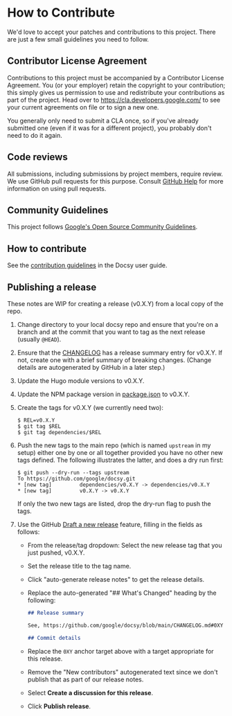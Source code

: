 # How to Contribute

We'd love to accept your patches and contributions to this project. There are
just a few small guidelines you need to follow.

## Contributor License Agreement

Contributions to this project must be accompanied by a Contributor License
Agreement. You (or your employer) retain the copyright to your contribution;
this simply gives us permission to use and redistribute your contributions as
part of the project. Head over to <https://cla.developers.google.com/> to see
your current agreements on file or to sign a new one.

You generally only need to submit a CLA once, so if you've already submitted one
(even if it was for a different project), you probably don't need to do it
again.

## Code reviews

All submissions, including submissions by project members, require review. We
use GitHub pull requests for this purpose. Consult
[GitHub Help](https://help.github.com/articles/about-pull-requests/) for more
information on using pull requests.

## Community Guidelines

This project follows
[Google's Open Source Community Guidelines](https://opensource.google.com/conduct/).

## How to contribute

See the [contribution
guidelines](https://www.docsy.dev/docs/contribution-guidelines/)
in the Docsy user guide.

## Publishing a release

These notes are WIP for creating a release (v0.X.Y) from a local copy of the
repo.

1.  Change directory to your local docsy repo and ensure that you're on a branch
    and at the commit that you want to tag as the next release (usually
    `@HEAD`).
2.  Ensure that the [CHANGELOG](CHANGELOG.md) has a release summary entry for
    v0.X.Y. If not, create one with a brief summary of breaking changes. (Change
    details are autogenerated by GitHub in a later step.)
3. Update the Hugo module versions to v0.X.Y.
4. Update the NPM package version in [package.json](package.json) to v0.X.Y.
5.  Create the tags for v0.X.Y (we currently need two):

    ```console
    $ REL=v0.X.Y
    $ git tag $REL
    $ git tag dependencies/$REL
    ```

6.  Push the new tags to the main repo (which is named `upstream` in my setup)
    either one by one or all together provided you have no other new tags
    defined. The following illustrates the latter, and does a dry run first:

    ```console
    $ git push --dry-run --tags upstream
    To https://github.com/google/docsy.git
    * [new tag]         dependencies/v0.X.Y -> dependencies/v0.X.Y
    * [new tag]         v0.X.Y -> v0.X.Y
    ```

    If only the two new tags are listed, drop the dry-run flag to push the tags.

5.  Use the GitHub [Draft a new release][] feature, filling in the fields as
    follows:

    - From the release/tag dropdown: Select the new release tag that you just
      pushed, v0.X.Y.
    - Set the release title to the tag name.
    - Click "auto-generate release notes" to get the release details.
    - Replace the auto-generated "## What's Changed" heading by the following:

      ```markdown
      ## Release summary

      See, https://github.com/google/docsy/blob/main/CHANGELOG.md#0XY

      ## Commit details
      ```

    - Replace the `0XY` anchor target above with a target appropriate for this
      release.
    - Remove the "New contributors" autogenerated text since we don't publish
      that as part of our release notes.
    - Select **Create a discussion for this release**.
    - Click **Publish release**.

[draft a new release]: https://github.com/google/docsy/releases/new
